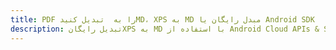 ---title: PDF را به  تبدیل کنیدMD، XPS به MD مبدل رایگان یا Android SDKdescription: تبدیل رایگانXPS به MD با استفاده از Android Cloud APIs & SDK همچنین اسناد PDF را در Cloud ایجاد، ویرایش و رندر کنید.---